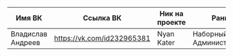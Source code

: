 | Имя ВК | Ссылка ВК | Ник на проекте| Ранг | Стимайди |
|---|---|---|---|---|
| Владислав Андреев | https://vk.com/id232965381 | Nyan Kater | Наборный Администратор | STEAM_0:1:55598730 |  |
